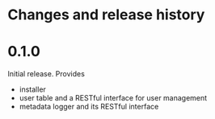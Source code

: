 Changes and release history
===========================

0.1.0
=====

Initial release. Provides
 - installer
 - user table and a RESTful interface for user management
 - metadata logger and its RESTful interface
